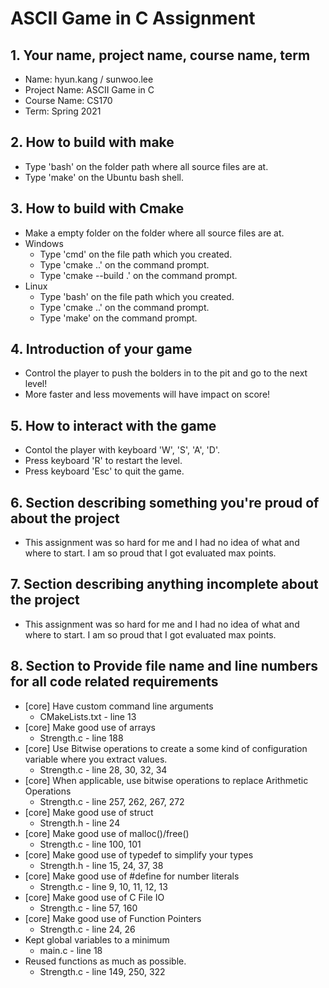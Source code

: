 # ASCII Game in C Assignment
## 1. Your name, project name, course name, term
- Name: hyun.kang / sunwoo.lee
- Project Name: ASCII Game in C
- Course Name: CS170
- Term: Spring 2021

## 2. How to build with make
- Type 'bash' on the folder path where all source files are at.
- Type 'make' on the Ubuntu bash shell.

## 3. How to build with Cmake
- Make a empty folder on the folder where all source files are at.
- Windows
    - Type 'cmd' on the file path which you created.
    - Type 'cmake \.\.' on the command prompt.
    - Type 'cmake --build .' on the command prompt.
- Linux
    - Type 'bash' on the file path which you created.
    - Type 'cmake \.\.' on the command prompt.
    - Type 'make' on the command prompt.

## 4. Introduction of your game
- Control the player to push the bolders in to the pit and go to the next level!
- More faster and less movements will have impact on score!

## 5. How to interact with the game
- Contol the player with keyboard 'W', 'S', 'A', 'D'.
- Press keyboard 'R' to restart the level.
- Press keyboard 'Esc' to quit the game.

## 6. Section describing something you're proud of about the project
- This assignment was so hard for me and I had no idea of what and where to start. I am so proud that I got evaluated max points.

## 7. Section describing anything incomplete about the project
- This assignment was so hard for me and I had no idea of what and where to start. I am so proud that I got evaluated max points.

## 8. Section to Provide file name and line numbers for all code related requirements
- [core] Have custom command line arguments
    - CMakeLists.txt - line 13
- [core] Make good use of arrays
    - Strength.c - line 188 
- [core] Use Bitwise operations to create a some kind of configuration variable where you extract values.
    - Strength.c - line 28, 30, 32, 34 
- [core] When applicable, use bitwise operations to replace Arithmetic Operations
    - Strength.c - line 257, 262, 267, 272 
- [core] Make good use of struct
    - Strength.h - line 24 
- [core] Make good use of malloc()/free()
    - Strength.c - line 100, 101 
- [core] Make good use of typedef to simplify your types
    - Strength.h - line 15, 24, 37, 38 
- [core] Make good use of #define for number literals
    - Strength.c - line 9, 10, 11, 12, 13 
- [core] Make good use of C File IO
    - Strength.c - line 57, 160 
- [core] Make good use of Function Pointers
    - Strength.c - line 24, 26 
- Kept global variables to a minimum
    - main.c - line 18 
- Reused functions as much as possible.
    - Strength.c - line 149, 250, 322
